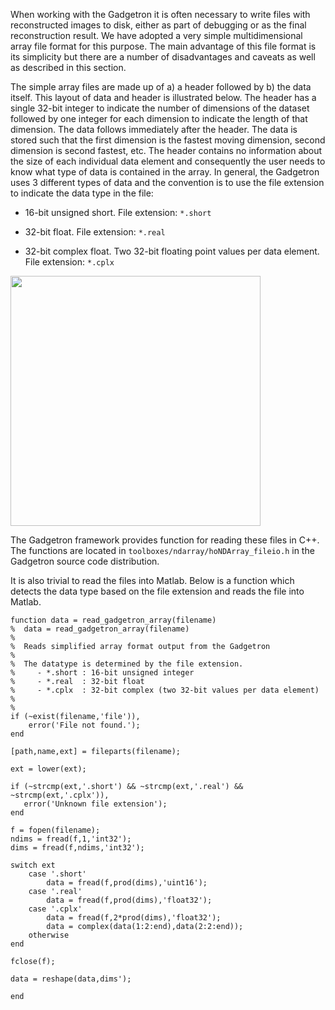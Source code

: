 When working with the Gadgetron it is often necessary to write files with reconstructed images to disk, either as part of debugging or as the final reconstruction result. We have adopted a very simple multidimensional array file format for this purpose. The main advantage of this file format is its simplicity but there are a number of disadvantages and caveats as well as described in this section.

The simple array files are made up of a) a header followed by b) the data itself. This layout of data and header is illustrated below. The header has a single 32-bit integer to indicate the number of dimensions of the dataset followed by one integer for each dimension to indicate the length of that dimension. The data follows immediately after the header. The data is stored such that the first dimension is the fastest moving dimension, second dimension is second fastest, etc. The header contains no information about the size of each individual data element and consequently the user needs to know what type of data is contained in the array. In general, the Gadgetron uses 3 different types of data and the convention is to use the file extension to indicate the data type in the file:

-   16-bit unsigned short. File extension: `*.short`

-   32-bit float. File extension: `*.real`

-   32-bit complex float. Two 32-bit floating point values per data element. File extension: `*.cplx`

<img src="https://s3.amazonaws.com/gadgetron.github.io/figs/arrayfileformat.png" style="width: 400px;" />

The Gadgetron framework provides function for reading these files in C++. The functions are located in `toolboxes/ndarray/hoNDArray_fileio.h` in the Gadgetron source code distribution.

It is also trivial to read the files into Matlab. Below is a function which detects the data type based on the file extension and reads the file into Matlab.


    function data = read_gadgetron_array(filename)
    %  data = read_gadgetron_array(filename)
    %  
    %  Reads simplified array format output from the Gadgetron
    %
    %  The datatype is determined by the file extension.
    %     - *.short : 16-bit unsigned integer
    %     - *.real  : 32-bit float
    %     - *.cplx  : 32-bit complex (two 32-bit values per data element)
    %
    %
    if (~exist(filename,'file')),
        error('File not found.');
    end

    [path,name,ext] = fileparts(filename);

    ext = lower(ext);

    if (~strcmp(ext,'.short') && ~strcmp(ext,'.real') && ~strcmp(ext,'.cplx')),
       error('Unknown file extension'); 
    end

    f = fopen(filename);
    ndims = fread(f,1,'int32'); 
    dims = fread(f,ndims,'int32'); 

    switch ext
        case '.short'
            data = fread(f,prod(dims),'uint16'); 
        case '.real'
            data = fread(f,prod(dims),'float32'); 
        case '.cplx'
            data = fread(f,2*prod(dims),'float32'); 
            data = complex(data(1:2:end),data(2:2:end));
        otherwise     
    end

    fclose(f);

    data = reshape(data,dims');

    end

      
